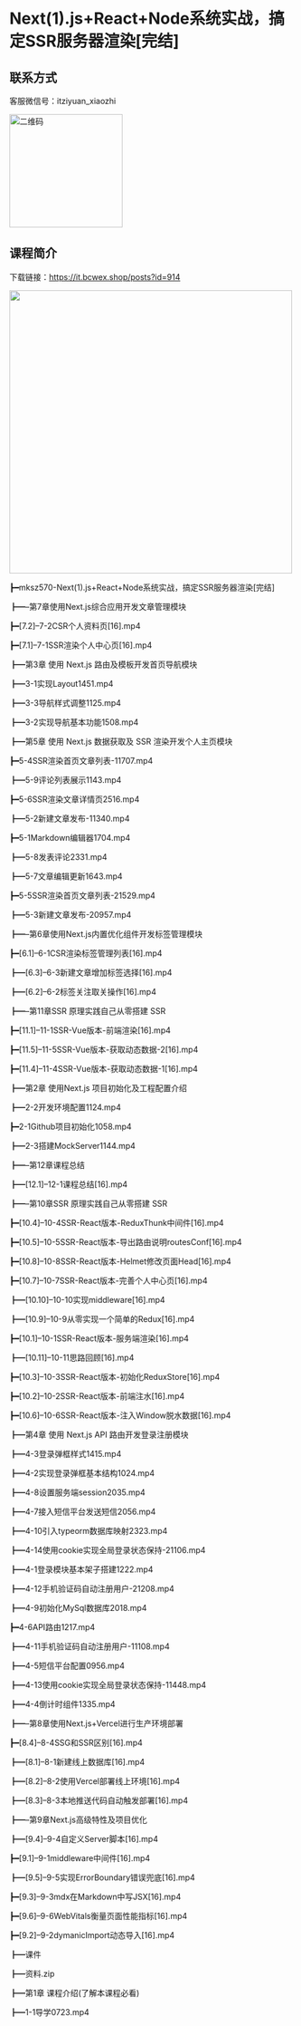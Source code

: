 # Next(1).js+React+Node系统实战，搞定SSR服务器渲染[完结]

## 联系方式

客服微信号：itziyuan_xiaozhi

<img src="https://ziyuanyun.oss-cn-guangzhou.aliyuncs.com/common/20240614073449/666b82192834a.jpg" width="200" height="200" alt="二维码">

## 课程简介

下载链接：https://it.bcwex.shop/posts?id=914

<img src="https://ziyuanyun.oss-cn-guangzhou.aliyuncs.com/yun/20240515153432/6644658844c68.jpg" width="500" alt="">

  ┣━mksz570-Next(1).js+React+Node系统实战，搞定SSR服务器渲染[完结]

 ┣━&#8211;第7章使用Next.js综合应用开发文章管理模块

 ┣━[7.2]&#8211;7-2CSR个人资料页[16].mp4

 ┣━[7.1]&#8211;7-1SSR渲染个人中心页[16].mp4

 ┣━第3章 使用 Next.js 路由及模板开发首页导航模块

 ┣━3-1实现Layout1451.mp4

 ┣━3-3导航样式调整1125.mp4

 ┣━3-2实现导航基本功能1508.mp4

 ┣━第5章 使用 Next.js 数据获取及 SSR 渲染开发个人主页模块

 ┣━5-4SSR渲染首页文章列表-11707.mp4

 ┣━5-9评论列表展示1143.mp4

 ┣━5-6SSR渲染文章详情页2516.mp4

 ┣━5-2新建文章发布-11340.mp4

 ┣━5-1Markdown编辑器1704.mp4

 ┣━5-8发表评论2331.mp4

 ┣━5-7文章编辑更新1643.mp4

 ┣━5-5SSR渲染首页文章列表-21529.mp4

 ┣━5-3新建文章发布-20957.mp4

 ┣━&#8211;第6章使用Next.js内置优化组件开发标签管理模块

 ┣━[6.1]&#8211;6-1CSR渲染标签管理列表[16].mp4

 ┣━[6.3]&#8211;6-3新建文章增加标签选择[16].mp4

 ┣━[6.2]&#8211;6-2标签关注取关操作[16].mp4

 ┣━&#8211;第11章SSR 原理实践自己从零搭建 SSR

 ┣━[11.1]&#8211;11-1SSR-Vue版本-前端渲染[16].mp4

 ┣━[11.5]&#8211;11-5SSR-Vue版本-获取动态数据-2[16].mp4

 ┣━[11.4]&#8211;11-4SSR-Vue版本-获取动态数据-1[16].mp4

 ┣━第2章 使用Next.js 项目初始化及工程配置介绍

 ┣━2-2开发环境配置1124.mp4

 ┣━2-1Github项目初始化1058.mp4

 ┣━2-3搭建MockServer1144.mp4

 ┣━&#8211;第12章课程总结

 ┣━[12.1]&#8211;12-1课程总结[16].mp4

 ┣━&#8211;第10章SSR 原理实践自己从零搭建 SSR

 ┣━[10.4]&#8211;10-4SSR-React版本-ReduxThunk中间件[16].mp4

 ┣━[10.5]&#8211;10-5SSR-React版本-导出路由说明routesConf[16].mp4

 ┣━[10.8]&#8211;10-8SSR-React版本-Helmet修改页面Head[16].mp4

 ┣━[10.7]&#8211;10-7SSR-React版本-完善个人中心页[16].mp4

 ┣━[10.10]&#8211;10-10实现middleware[16].mp4

 ┣━[10.9]&#8211;10-9从零实现一个简单的Redux[16].mp4

 ┣━[10.1]&#8211;10-1SSR-React版本-服务端渲染[16].mp4

 ┣━[10.11]&#8211;10-11思路回顾[16].mp4

 ┣━[10.3]&#8211;10-3SSR-React版本-初始化ReduxStore[16].mp4

 ┣━[10.2]&#8211;10-2SSR-React版本-前端注水[16].mp4

 ┣━[10.6]&#8211;10-6SSR-React版本-注入Window脱水数据[16].mp4

 ┣━第4章 使用 Next.js API 路由开发登录注册模块

 ┣━4-3登录弹框样式1415.mp4

 ┣━4-2实现登录弹框基本结构1024.mp4

 ┣━4-8设置服务端session2035.mp4

 ┣━4-7接入短信平台发送短信2056.mp4

 ┣━4-10引入typeorm数据库映射2323.mp4

 ┣━4-14使用cookie实现全局登录状态保持-21106.mp4

 ┣━4-1登录模块基本架子搭建1222.mp4

 ┣━4-12手机验证码自动注册用户-21208.mp4

 ┣━4-9初始化MySql数据库2018.mp4

 ┣━4-6API路由1217.mp4

 ┣━4-11手机验证码自动注册用户-11108.mp4

 ┣━4-5短信平台配置0956.mp4

 ┣━4-13使用cookie实现全局登录状态保持-11448.mp4

 ┣━4-4倒计时组件1335.mp4

 ┣━&#8211;第8章使用Next.js+Vercel进行生产环境部署

 ┣━[8.4]&#8211;8-4SSG和SSR区别[16].mp4

 ┣━[8.1]&#8211;8-1新建线上数据库[16].mp4

 ┣━[8.2]&#8211;8-2使用Vercel部署线上环境[16].mp4

 ┣━[8.3]&#8211;8-3本地推送代码自动触发部署[16].mp4

 ┣━&#8211;第9章Next.js高级特性及项目优化

 ┣━[9.4]&#8211;9-4自定义Server脚本[16].mp4

 ┣━[9.1]&#8211;9-1middleware中间件[16].mp4

 ┣━[9.5]&#8211;9-5实现ErrorBoundary错误兜底[16].mp4

 ┣━[9.3]&#8211;9-3mdx在Markdown中写JSX[16].mp4

 ┣━[9.6]&#8211;9-6WebVitals衡量页面性能指标[16].mp4

 ┣━[9.2]&#8211;9-2dymanicImport动态导入[16].mp4

 ┣━课件

 ┣━资料.zip

 ┣━第1章 课程介绍(了解本课程必看)

 ┣━1-1导学0723.mp4

  